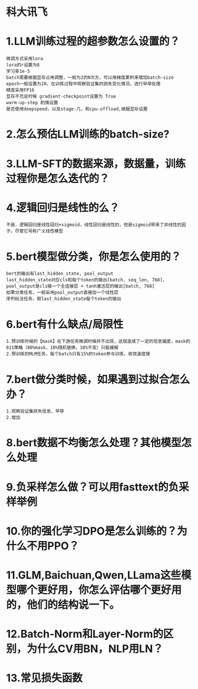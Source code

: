 # 科大讯飞
# 1.LLM训练过程的超参数怎么设置的？
    微调方式采用lora
    lora的r设置为8
    学习率1e-5
    batch需要根据显存占用调整，一般为2的N次方，可以用梯度累积来增加batch-size
    epoch一般设置为20，在训练过程中观察验证集的损失变化情况，进行早停处理
    精度采用FP16
    显存不充足时候 gradient-checkpoint设置为 True
    warm-up-step 酌情设置
    是否使用deepspeed，以及stage-几，和cpu-offload,根据显存设置
# 2.怎么预估LLM训练的batch-size?
    
# 3.LLM-SFT的数据来源，数据量，训练过程你是怎么迭代的？

# 4.逻辑回归是线性的么？
    不是，逻辑回归是线性回归+sigmoid，线性回归是线性的，但是sigmoid带来了非线性的因子。尽管它号称广义线性模型
# 5.bert模型做分类，你是怎么使用的？
    bert的输出有last_hidden_state, pool_output
    last_hidden_state对应cls和每个token的输出[batch, seq_len, 768]，pool_output是cls接一个全连接层 + tanh激活层的输出[batch, 768]
    如果分类任务，一般采用pool_output直接加一个线性层
    序列标注任务，取last_hidden_state每个token的输出
# 6.bert有什么缺点/局限性
    1.预训练时候的【mask】在下游任务微调时候并不出现，这就造成了一定的信息偏差，mask的811策略（80%mask，10%随机替换，10%不变）只能缓解
    2.预训练的MLM任务，每个batch只有15%的token参与训练，收敛速度慢
# 7.bert做分类时候，如果遇到过拟合怎么办？
    1.观察验证集损失信息，早停
    2.增加

# 8.bert数据不均衡怎么处理？其他模型怎么处理

# 9.负采样怎么做？可以用fasttext的负采样举例

# 10.你的强化学习DPO是怎么训练的？为什么不用PPO？

# 11.GLM,Baichuan,Qwen,LLama这些模型哪个更好用，你怎么评估哪个更好用的，他们的结构说一下。

# 12.Batch-Norm和Layer-Norm的区别，为什么CV用BN，NLP用LN？

# 13.常见损失函数